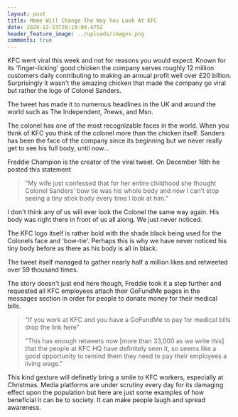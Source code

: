 ```yaml
---
layout: post
title: Meme Will Change The Way You Look At KFC
date: 2020-12-23T20:19:00.475Z
header_feature_image: ../uploads/images.png
comments: true
---
```

KFC went viral this week and not for reasons you would expect. Known for its 'finger-licking' good chicken the company serves roughly 12 million customers daily contributing to making an annual profit well over £20 billion. Surprisingly it wasn't the amazing chicken that made the company go viral but rather the logo of  Colonel Sanders.

The tweet has made it to numerous headlines in the UK and around the world such as The Independent, 7news, and Msn. 

The colonel has one of the most recognizable faces in the world. When you think of KFC you think of the colonel more than the chicken itself. Sanders has been the face of the company since its beginning but we never really get to see his full body, until now...

Freddie Champion is the creator of the viral tweet. On December 16th he posted this statement 

> "My wife just confessed that for her entire childhood she thought Colonel Sanders’ bow tie was his whole body and now I can’t stop seeing a tiny stick body every time I look at him."

I don't think any of us will ever look the Colonel the same way again. His body was right there in front of us all along. We just never noticed.

The KFC logo itself is rather bold with the shade black being used for the Colonels face and 'bow-tie'. Perhaps this is why we have never noticed his tiny body before as there as his body is all in black. 

The tweet itself managed to gather nearly half a million likes and retweeted over 59 thousand times. 

The story doesn't just end here though, Freddie took it a step further and requested all KFC employees attach their GoFundMe pages in the messages section in order for people to donate money for their medical bills.  

> "If you work at KFC and you have a GoFundMe to pay for medical bills drop the link here"
>
> "This has enough retweets now \[more than 33,000 as we write this] that the people at KFC HQ have definitely seen it, so seems like a good opportunity to remind them they need to pay their employees a living wage."

This kind gesture will definetly bring a smile to KFC workers, especially at Christmas. Media platforms are under scrutiny every day for its damaging effect upon the population but here are just some examples of how beneficial it can be to society. It can make people laugh and spread awareness.